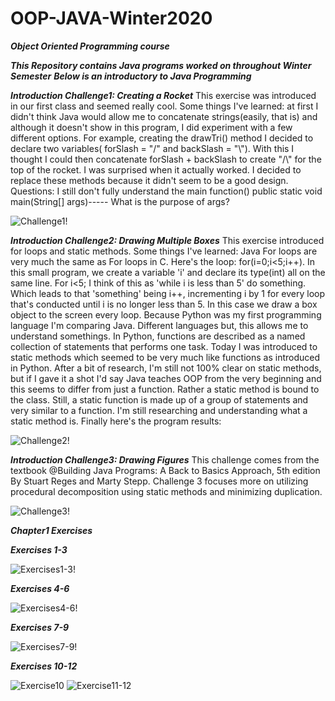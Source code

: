 # OOP-JAVA-Winter2020

***Object Oriented Programming course*** 

***This Repository contains Java programs worked on throughout Winter Semester***
***Below is an introductory to Java Programming***

***Introduction Challenge1: Creating a Rocket***
This exercise was introduced in our first class and seemed really cool. Some things I've learned: 
at first I didn't think Java would allow me to concatenate strings(easily, that is) and although 
it doesn't show in this program, I did experiment with a few different options. For example, creating
the drawTri() method I decided to declare two variables( forSlash = "/" and backSlash = "\\"). With 
this I thought I could then concatenate forSlash + backSlash to create "/\\" for the top of the rocket.
I was surprised when it actually worked. I decided to replace these methods because it didn't seem to 
be a good design. Questions: I still don't fully understand the main function()
public static void main(String[] args)----- What is the purpose of args?

![Challenge1!](Rocket.png)

***Introduction Challenge2: Drawing Multiple Boxes***
This exercise introduced for loops and static methods. Some things I've learned: Java For loops are very 
much the same as For loops in C. Here's the loop: for(i=0;i<5;i++). In this small program, we create a 
variable 'i' and declare its type(int) all on the same line. For i<5; I think of this as 'while i is less than 5'
do something. Which leads to that 'something' being i++, incrementing i by 1 for every loop that's conducted until 
i is no longer less than 5. In this case we draw a box object to the screen every loop. 
Because Python was my first programming language I'm comparing Java. Different languages but, this allows me to 
understand somethings. In Python, functions are described as a named collection of statements that performs one 
task. Today I was introduced to static methods which seemed to be very much like functions as introduced in Python. 
After a bit of research, I'm still not 100% clear on static methods, but if I gave it a shot I'd say Java teaches 
OOP from the very beginning and this seems to differ from just a function. Rather a static method is bound to the class.
Still, a static function is made up of a group of statements and very similar to a function. I'm still researching and 
understanding what a static method is. Finally here's the program results: 

![Challenge2!](Hello1.png)

***Introduction Challenge3: Drawing Figures***
This challenge comes from the textbook @Building Java Programs: A Back to Basics Approach, 5th edition By Stuart Reges and 
Marty Stepp. Challenge 3 focuses more on utilizing procedural decomposition using static methods and minimizing duplication. 

![Challenge3!](Figures.png)

***Chapter1 Exercises*** 

***Exercises 1-3***

![Exercises1-3!](/Pics/Exercises1-3.png)

***Exercises 4-6***

![Exercises4-6!](/Pics/Exercises4-6.png)

***Exercises 7-9***

![Exercises7-9!](/Pics/Exercises7-9.png)

***Exercises 10-12***

![Exercise10](/Pics/Exercise10.png)
![Exercise11-12](/Pics/Exercise11-12.png)
